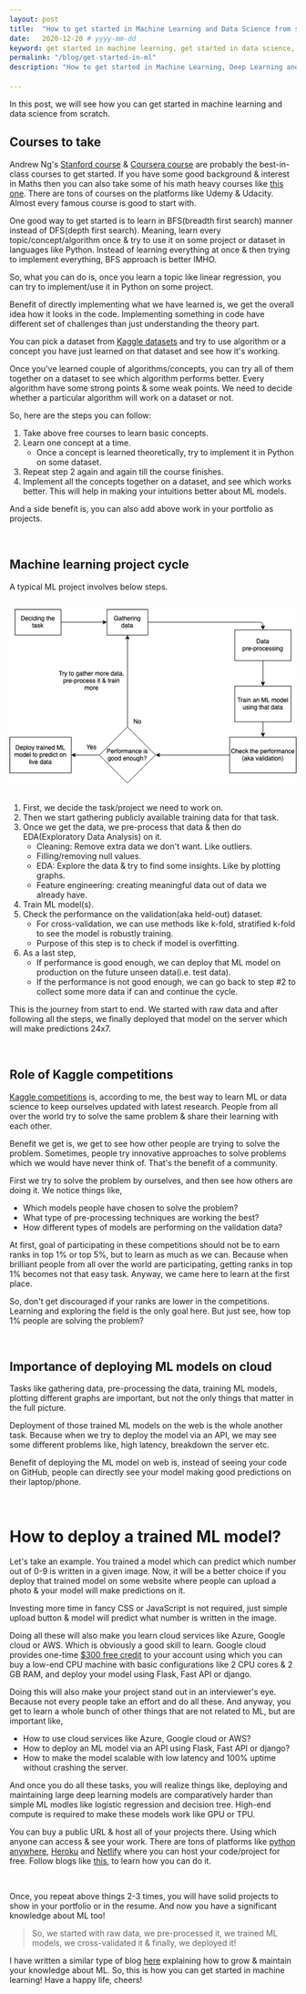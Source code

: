 ```yaml
---
layout: post
title:  "How to get started in Machine Learning and Data Science from scratch"
date:   2020-12-20 # yyyy-mm-dd
keyword: get started in machine learning, get started in data science, learn machine learning, Machine Learning, Artificial Intelligence, Data Science, Experience, Beginner 
permalink: "/blog/get-started-in-ml"
description: "How to get started in Machine Learning, Deep Learning and Data Science from scratch"

---
```


In this post, we will see how you can get started in machine learning and data science from scratch. 

## Courses to take

Andrew Ng's [Stanford course](https://youtu.be/jGwO_UgTS7I) & [Coursera course](https://www.coursera.org/learn/machine-learning) are probably the best-in-class courses to get started.
If you have some good background & interest in Maths then you can also take some of his math heavy courses like [this one](https://youtu.be/UzxYlbK2c7E).
There are tons of courses on the platforms like Udemy & Udacity. Almost every famous course is good to start with.  

One good way to get started is to learn in BFS(breadth first search) manner instead of DFS(depth first search). Meaning, learn every topic/concept/algorithm once & try to use it on some project or dataset in languages like Python.
Instead of learning everything at once & then trying to implement everything, BFS approach is better IMHO.

So, what you can do is, once you learn a topic like linear regression, you can try to implement/use it in Python on some project.

Benefit of directly implementing what we have learned is, we get the overall idea how it looks in the code. Implementing something in code have different set of challenges than just understanding the theory part.

You can pick a dataset from [Kaggle datasets](https://www.kaggle.com/datasets) and try to use algorithm or a concept you have just learned on that dataset and see how it's working. 

Once you've learned couple of algorithms/concepts, you can try all of them together on a dataset to see which algorithm performs better. Every algorithm have some strong points & some weak points.
We need to decide whether a particular algorithm will work on a dataset or not.

So, here are the steps you can follow:
1. Take above free courses to learn basic concepts.
2. Learn one concept at a time. 
    - Once a concept is learned theoretically, try to implement it in Python on some dataset.
3. Repeat step 2 again and again till the course finishes.
4. Implement all the concepts together on a dataset, and see which works better. This will help in making your intuitions better about ML models.

And a side benefit is, you can also add above work in your portfolio as projects.

<br/>

## Machine learning project cycle

A typical ML project involves below steps.

<br/>

<center><img src="../assets/ml-cycle.png"/></center>

<br/>

1. First, we decide the task/project we need to work on.
2. Then we start gathering publicly available training data for that task.
3. Once we get the data, we pre-process that data & then do EDA(Exploratory Data Analysis) on it.
    - Cleaning: Remove extra data we don't want. Like outliers.
    - Filling/removing null values.
    - EDA: Explore the data & try to find some insights. Like by plotting graphs.
    - Feature engineering: creating meaningful data out of data we already have.
4. Train ML model(s).
5. Check the performance on the validation(aka held-out) dataset.
    - For cross-validation, we can use methods like k-fold, stratified k-fold to see the model is robustly training.
    - Purpose of this step is to check if model is overfitting.
6. As a last step, 
    - If performance is good enough, we can deploy that ML model on production on the future unseen data(i.e. test data).
    - If the performance is not good enough, we can go back to step #2 to collect some more data if can and continue the cycle.
    
This is the journey from start to end. We started with raw data and after following all the steps, we finally deployed that model on the server which will make predictions 24x7.

<br/>

## Role of Kaggle competitions

[Kaggle competitions](https://www.kaggle.com/competitions) is, according to me, the best way to learn ML or data science to keep ourselves updated with latest research.
People from all over the world try to solve the same problem & share their learning with each other. 

Benefit we get is, we get to see how other people are trying to solve the problem. Sometimes, people try innovative approaches to solve problems which we would have never think of. That's the benefit of a community.

First we try to solve the problem by ourselves, and then see how others are doing it. We notice things like, 
- Which models people have chosen to solve the problem?
- What type of pre-processing techniques are working the best?
- How different types of models are performing on the validation data?

At first, goal of participating in these competitions should not be to earn ranks in top 1% or top 5%, but to learn as much as we can.
Because when brilliant people from all over the world are participating, getting ranks in top 1% becomes not that easy task. Anyway, we came here to learn at the first place.

So, don't get discouraged if your ranks are lower in the competitions. Learning and exploring the field is the only goal here. But just see, how top 1% people are solving the problem?

<br/>

## Importance of deploying ML models on cloud

Tasks like gathering data, pre-processing the data, training ML models, plotting different graphs are important, but not the only things that matter in the full picture.

Deployment of those trained ML models on the web is the whole another task. Because when we try to deploy the model via an API, we may see some different problems like, high latency, breakdown the server etc.

Benefit of deploying the ML model on web is, instead of seeing your code on GitHub, people can directly see your model making good predictions on their laptop/phone.

<br/>

# How to deploy a trained ML model?

Let's take an example. You trained a model which can predict which number out of 0-9 is written in a given image.
Now, it will be a better choice if you deploy that trained model on some website where people can upload a photo & your model will make predictions on it.

Investing more time in fancy CSS or JavaScript is not required, just simple upload button & model will predict what number is written in the image.

Doing all these will also make you learn cloud services like Azure, Google cloud or AWS. Which is obviously a good skill to learn.
Google cloud provides one-time [$300 free credit](https://cloud.google.com/free) to your account using which you can buy a low-end CPU machine with basic configurations like 2 CPU cores & 2 GB RAM, and deploy your model using Flask, Fast API or django.

Doing this will also make your project stand out in an interviewer's eye. Because not every people take an effort and do all these.
And anyway, you get to learn a whole bunch of other things that are not related to ML, but are important like,
- How to use cloud services like Azure, Google cloud or AWS?
- How to deploy an ML model via an API using Flask, Fast API or django?
- How to make the model scalable with low latency and 100% uptime without crashing the server.

And once you do all these tasks, you will realize things like, deploying and maintaining large deep learning models are comparatively harder than simple ML modles like logistic regression and decision tree.
High-end compute is required to make these models work like GPU or TPU.

You can buy a public URL & host all of your projects there. Using which anyone can access & see your work. There are tons of platforms like [python anywhere](https://www.pythonanywhere.com/), [Heroku](https://www.heroku.com/) and [Netlify](https://www.netlify.com/) where you can host your code/project for free. Follow blogs like [this](https://medium.com/analytics-vidhya/how-to-deploy-simple-machine-learning-models-for-free-56cdccc62b8d), to learn how you can do it.

<br/>

Once, you repeat above things 2-3 times, you will have solid projects to show in your portfolio or in the resume. And now you have a significant knowledge about ML too!  
  
> So, we started with raw data, we pre-processed it, we trained ML models, we cross-validated it & finally, we deployed it! 

I have written a similar type of blog [here](https://prashantkikani.com/blog/7-month-ml-journey) explaining how to grow & maintain your knowledge about ML.
So, this is how you can get started in machine learning! Have a happy life, cheers!
       
